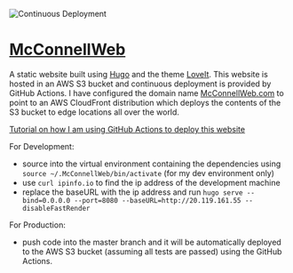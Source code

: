 ![Continuous Deployment](https://github.com/lmcconnell1665/McConnellWeb/workflows/Continuous%20Deployment/badge.svg)

# [McConnellWeb](http://mcconnellweb.com/)
A static website built using [Hugo](https://gohugo.io) and the theme [LoveIt](https://hugoloveit.com). This website is hosted in an AWS S3 bucket and continuous deployment is provided by GitHub Actions. I have configured the domain name [McConnellWeb.com](http://mcconnellweb.com/) to point to an AWS CloudFront distribution which deploys the contents of the S3 bucket to edge locations all over the world.

[Tutorial on how I am using GitHub Actions to deploy this website](https://mcconnellweb.com/posts/post4/)

For Development:
- source into the virtual environment containing the dependencies using  `source ~/.McConnellWeb/bin/activate` (for my dev environment only)
- use `curl ipinfo.io` to find the ip address of the development machine
- replace the baseURL with the ip address and run `hugo serve --bind=0.0.0.0 --port=8080 --baseURL=http://20.119.161.55 --disableFastRender`

For Production:
- push code into the master branch and it will be automatically deployed to the AWS S3 bucket (assuming all tests are passed) using the GitHub Actions.
